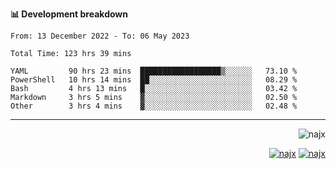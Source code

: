 <b>📊 Development breakdown</b>
<!--START_SECTION:waka-->

```text
From: 13 December 2022 - To: 06 May 2023

Total Time: 123 hrs 39 mins

YAML         90 hrs 23 mins  ██████████████████▒░░░░░░   73.10 %
PowerShell   10 hrs 14 mins  ██░░░░░░░░░░░░░░░░░░░░░░░   08.29 %
Bash         4 hrs 13 mins   █░░░░░░░░░░░░░░░░░░░░░░░░   03.42 %
Markdown     3 hrs 5 mins    ▓░░░░░░░░░░░░░░░░░░░░░░░░   02.50 %
Other        3 hrs 4 mins    ▓░░░░░░░░░░░░░░░░░░░░░░░░   02.48 %
```

<!--END_SECTION:waka-->
-----
<p align="right">
  <img src="https://komarev.com/ghpvc/?username=najx&label=GitHub%20Profile%20Views&color=yellow&style=flat" alt="najx" />
</p align="center">
<p align="right">
  <a href="https://www.linkedin.com/in/abdx"><img src="https://img.shields.io/badge/LinkedIn--_.svg?style=social&logo=linkedin" alt="najx"></a>
  <a href="https://stackoverflow.com/users/19588110/najim-abdelmoula"><img src="https://img.shields.io/badge/Stack Overflow--_.svg?style=social&logo=stackoverflow" alt="najx"></a>
</p align="center">
